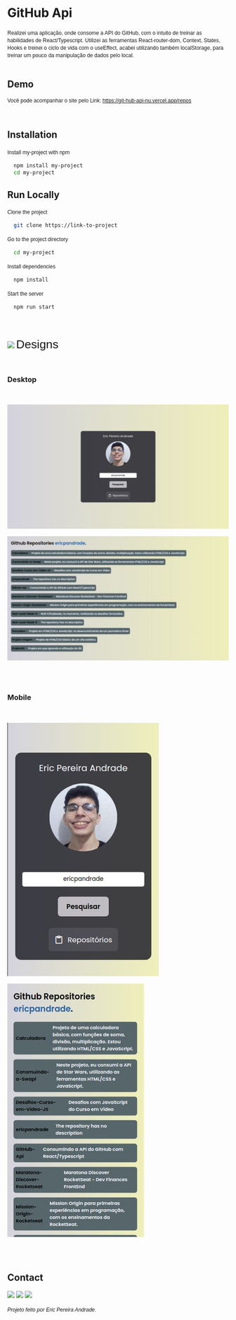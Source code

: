 <link rel="preconnect" href="https://fonts.googleapis.com">
<link rel="preconnect" href="https://fonts.gstatic.com" crossorigin>
<link href="https://fonts.googleapis.com/css2?family=Poppins:wght@700&display=swap" rel="stylesheet">

# GitHub Api

<span style="font-family: 'Poppins', sans-serif;font-size:9pt">
Realizei uma aplicação, onde consome a API do GitHub, com o intuito de treinar as habilidades de React/Typescript. Utilizei as ferramentas React-router-dom, Context, States, Hooks e treinei o ciclo de vida com o useEffect, acabei utilizando também localStorage, para treinar um pouco da manipulação de dados pelo local.
</span>

<br/>
<br/>

## Demo

<span style="font-family: 'Poppins', sans-serif;font-size:9pt">

Você pode acompanhar o site pelo Link: https://git-hub-api-nu.vercel.app/repos

</span>

<br/>

## Installation

<span style="font-family: 'Poppins', sans-serif;font-size:9pt">
Install my-project with npm
</span>

```bash
  npm install my-project
  cd my-project
```

## Run Locally

<span style="font-family: 'Poppins', sans-serif;font-size:9pt">
Clone the project
</span>

```bash
  git clone https://link-to-project
```

<span style="font-family: 'Poppins', sans-serif;font-size:9pt">
Go to the project directory
</span>

```bash
  cd my-project
```

<span style="font-family: 'Poppins', sans-serif;font-size:9pt">
Install dependencies
</span>

```bash
  npm install
```

<span style="font-family: 'Poppins', sans-serif;font-size:9pt">
Start the server
</span>

```bash
  npm run start
```

<br />
<br />

<img src="https://camo.githubusercontent.com/3fa18cce0455bff030d54f283e560749b45f7bf4f2751857db81ff1bc3cb2bce/68747470733a2f2f696d672e69636f6e73382e636f6d2f6475736b2f36342f3030303030302f6b726974612e706e67"/> <span style="font-family: 'Poppins', sans-serif;font-size:20pt"> Designs<span>

<br/>

### **Desktop**

<br />

![Design Desktop](public/DesignDesktop.jpeg)

![Design Repos Desktop](public/DesignReposDesktop.jpeg)

<br/>
<br/>

### **Mobile**

<br />

![Design Mobile](public/DesignMobile.jpeg)

![Design Repos Mobile](public/DesignReposMobile.jpeg)

<br/>
<br/>

## Contact

<div> 
  
  <a href = "mailto:ericpandrade085@gmail.com"><img src="https://img.shields.io/badge/-Gmail-%23333?style=for-the-badge&logo=gmail&logoColor=red" target="_blank"></a>
  <a href="https://www.linkedin.com/in/eric-pereira-andrade-872a01210/" target="_blank"><img src="https://img.shields.io/badge/-LinkedIn-%230077B5?style=for-the-badge&logo=linkedin&logoColor=white" target="_blank"></a> 
  <a href="https://api.whatsapp.com/send?phone=+5585989828188&text=Olá! Gostaria de entrar em contato." target="_blank"><img src="https://img.shields.io/badge/WhatsApp-25D366?style=for-the-badge&logo=whatsapp&logoColor=white" target="_blank"></a>

</div>

<span style="font-family: 'Poppins', sans-serif;font-size:9pt; font-style:italic">
Projeto feito por Eric Pereira Andrade.
</span>
